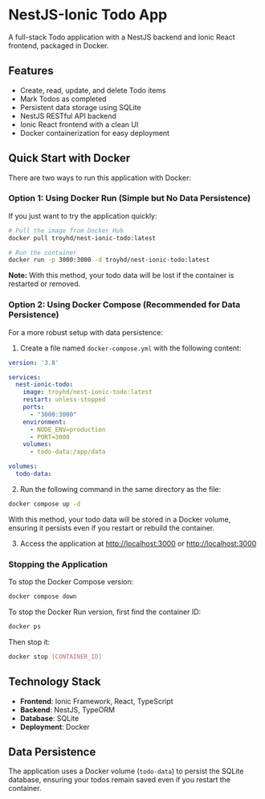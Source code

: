 # NestJS-Ionic Todo App

A full-stack Todo application with a NestJS backend and Ionic React frontend, packaged in Docker.

## Features

- Create, read, update, and delete Todo items
- Mark Todos as completed
- Persistent data storage using SQLite
- NestJS RESTful API backend
- Ionic React frontend with a clean UI
- Docker containerization for easy deployment

## Quick Start with Docker

There are two ways to run this application with Docker:

### Option 1: Using Docker Run (Simple but No Data Persistence)

If you just want to try the application quickly:

```bash
# Pull the image from Docker Hub
docker pull troyhd/nest-ionic-todo:latest

# Run the container
docker run -p 3000:3000 -d troyhd/nest-ionic-todo:latest
```

**Note:** With this method, your todo data will be lost if the container is restarted or removed.

### Option 2: Using Docker Compose (Recommended for Data Persistence)

For a more robust setup with data persistence:

1. Create a file named `docker-compose.yml` with the following content:

```yaml
version: '3.8'

services:
  nest-ionic-todo:
    image: troyhd/nest-ionic-todo:latest
    restart: unless-stopped
    ports:
      - "3000:3000"
    environment:
      - NODE_ENV=production
      - PORT=3000
    volumes:
      - todo-data:/app/data

volumes:
  todo-data:
```

2. Run the following command in the same directory as the file:

```bash
docker compose up -d
```

With this method, your todo data will be stored in a Docker volume, ensuring it persists even if you restart or rebuild the container.

3. Access the application at [http://localhost:3000](http://localhost:3000)  or  [http://localhost:3000](http://localhost:3000/todos)

### Stopping the Application

To stop the Docker Compose version:
```bash
docker compose down
```

To stop the Docker Run version, first find the container ID:
```bash
docker ps
```
Then stop it:
```bash
docker stop [CONTAINER_ID]
```

## Technology Stack

- **Frontend**: Ionic Framework, React, TypeScript
- **Backend**: NestJS, TypeORM
- **Database**: SQLite
- **Deployment**: Docker

## Data Persistence

The application uses a Docker volume (`todo-data`) to persist the SQLite database, ensuring your todos remain saved even if you restart the container.

